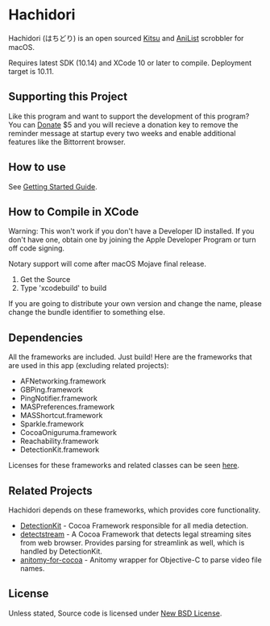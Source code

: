 # Hachidori
Hachidori (はちどり) is an open sourced [Kitsu](https://kitsu.io) and [AniList](https://anilist.co) scrobbler for macOS.
 
Requires latest SDK (10.14) and XCode 10 or later to compile. Deployment target is 10.11.

## Supporting this Project

Like this program and want to support the development of this program? You can [Donate](https://malupdaterosx.moe/donate/) $5 and you will recieve a donation key to remove the reminder message at startup every two weeks and enable additional features like the Bittorrent browser.


## How to use
See [Getting Started Guide](https://github.com/Atelier-Shiori/wiki/Getting-Started).

## How to Compile in XCode
Warning: This won't work if you don't have a Developer ID installed. If you don't have one, obtain one by joining the Apple Developer Program or turn off code signing.

Notary support will come after macOS Mojave final release.

1. Get the Source
2. Type 'xcodebuild' to build

If you are going to distribute your own version and change the name, please change the bundle identifier to something else.


## Dependencies
All the frameworks are included. Just build! Here are the frameworks that are used in this app (excluding related projects):

* AFNetworking.framework
* GBPing.framework
* PingNotifier.framework
* MASPreferences.framework
* MASShortcut.framework
* Sparkle.framework
* CocoaOniguruma.framework
* Reachability.framework
* DetectionKit.framework
 
Licenses for these frameworks and related classes can be seen [here](https://github.com/Atelier-Shiori/wiki/Credits).

## Related Projects
Hachidori depends on these frameworks, which provides core functionality.
* [DetectionKit](https://github.com/Atelier-Shiori/DetectionKit) - Cocoa Framework responsible for all media detection.
* [detectstream](https://github.com/Atelier-Shiori/detectstream) - A Cocoa Framework that detects legal streaming sites from web browser. Provides parsing for streamlink as well, which is handled by DetectionKit.
* [anitomy-for-cocoa](https://github.com/Atelier-Shiori/anitomy-for-cocoa) - Anitomy wrapper for Objective-C to parse video file names.

## License

Unless stated, Source code is licensed under [New BSD License](https://github.com/Atelier-Shiori/hachidori/blob/master/License.md).
